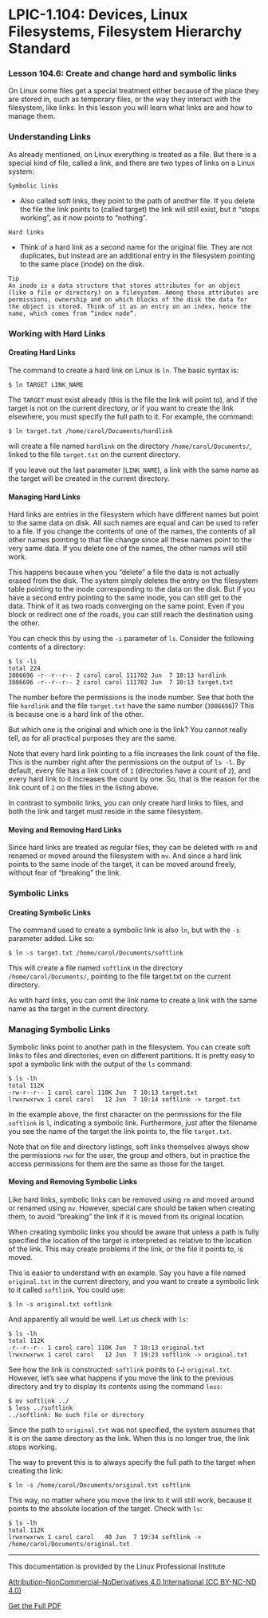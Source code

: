 # LPIC-1.104: Devices, Linux Filesystems, Filesystem Hierarchy Standard

### Lesson 104.6: Create and change hard and symbolic links
On Linux some files get a special treatment either because of the place they are stored in, such as temporary files, or the way they interact with the filesystem, like links. In this lesson you will learn what links are and how to manage them.

### Understanding Links
As already mentioned, on Linux everything is treated as a file. But there is a special kind of file, called a link, and there are two types of links on a Linux system:

`Symbolic links`
- Also called soft links, they point to the path of another file. If you delete the file the link points to (called target) the link will still exist, but it “stops working”, as it now points to “nothing”.

`Hard links`
- Think of a hard link as a second name for the original file. They are not duplicates, but instead are an additional entry in the filesystem pointing to the same place (inode) on the disk.

```
Tip
An inode is a data structure that stores attributes for an object (like a file or directory) on a filesystem. Among those attributes are permissions, ownership and on which blocks of the disk the data for the object is stored. Think of it as an entry on an index, hence the name, which comes from “index node”.
```

### Working with Hard Links
#### Creating Hard Links
The command to create a hard link on Linux is `ln`. The basic syntax is:

```
$ ln TARGET LINK_NAME
```

The `TARGET` must exist already (this is the file the link will point to), and if the target is not on the current directory, or if you want to create the link elsewhere, you must specify the full path to it. For example, the command:

```
$ ln target.txt /home/carol/Documents/hardlink
```

will create a file named `hardlink` on the directory `/home/carol/Documents/`, linked to the file `target.txt` on the current directory.

If you leave out the last parameter (`LINK_NAME`), a link with the same name as the target will be created in the current directory.

#### Managing Hard Links
Hard links are entries in the filesystem which have different names but point to the same data on disk. All such names are equal and can be used to refer to a file. If you change the contents of one of the names, the contents of all other names pointing to that file change since all these names point to the very same data. If you delete one of the names, the other names will still work.

This happens because when you “delete” a file the data is not actually erased from the disk. The system simply deletes the entry on the filesystem table pointing to the inode corresponding to the data on the disk. But if you have a second entry pointing to the same inode, you can still get to the data. Think of it as two roads converging on the same point. Even if you block or redirect one of the roads, you can still reach the destination using the other.

You can check this by using the `-i` parameter of `ls`. Consider the following contents of a directory:

```
$ ls -li
total 224
3806696 -r--r--r-- 2 carol carol 111702 Jun  7 10:13 hardlink
3806696 -r--r--r-- 2 carol carol 111702 Jun  7 10:13 target.txt
```

The number before the permissions is the inode number. See that both the file `hardlink` and the file `target.txt` have the same number (`3806696`)? This is because one is a hard link of the other.

But which one is the original and which one is the link? You cannot really tell, as for all practical purposes they are the same.

Note that every hard link pointing to a file increases the link count of the file. This is the number right after the permissions on the output of `ls -l`. By default, every file has a link count of `1` (directories have a count of `2`), and every hard link to it increases the count by one. So, that is the reason for the link count of `2` on the files in the listing above.

In contrast to symbolic links, you can only create hard links to files, and both the link and target must reside in the same filesystem.

#### Moving and Removing Hard Links
Since hard links are treated as regular files, they can be deleted with `rm` and renamed or moved around the filesystem with `mv`. And since a hard link points to the same inode of the target, it can be moved around freely, without fear of “breaking” the link.

### Symbolic Links
#### Creating Symbolic Links
The command used to create a symbolic link is also `ln`, but with the `-s` parameter added. Like so:

```
$ ln -s target.txt /home/carol/Documents/softlink
```

This will create a file named `softlink` in the directory `/home/carol/Documents/`, pointing to the file target.txt on the current directory.

As with hard links, you can omit the link name to create a link with the same name as the target in the current directory.

### Managing Symbolic Links
Symbolic links point to another path in the filesystem. You can create soft links to files and directories, even on different partitions. It is pretty easy to spot a symbolic link with the output of the `ls` command:

```
$ ls -lh
total 112K
-rw-r--r-- 1 carol carol 110K Jun  7 10:13 target.txt
lrwxrwxrwx 1 carol carol   12 Jun  7 10:14 softlink -> target.txt
```

In the example above, the first character on the permissions for the file `softlink` is `l`, indicating a symbolic link. Furthermore, just after the filename you see the name of the target the link points to, the file `target.txt`.

Note that on file and directory listings, soft links themselves always show the permissions `rwx` for the user, the group and others, but in practice the access permissions for them are the same as those for the target.

#### Moving and Removing Symbolic Links
Like hard links, symbolic links can be removed using `rm` and moved around or renamed using `mv`. However, special care should be taken when creating them, to avoid “breaking” the link if it is moved from its original location.

When creating symbolic links you should be aware that unless a path is fully specified the location of the target is interpreted as relative to the location of the link. This may create problems if the link, or the file it points to, is moved.

This is easier to understand with an example. Say you have a file named `original.txt` in the current directory, and you want to create a symbolic link to it called `softlink`. You could use:

```
$ ln -s original.txt softlink
```

And apparently all would be well. Let us check with `ls`:

```
$ ls -lh
total 112K
-r--r--r-- 1 carol carol 110K Jun  7 10:13 original.txt
lrwxrwxrwx 1 carol carol   12 Jun  7 19:23 softlink -> original.txt
```

See how the link is constructed: `softlink` points to (`→`) `original.txt`. However, let’s see what happens if you move the link to the previous directory and try to display its contents using the command `less`:

```
$ mv softlink ../
$ less ../softlink
../softlink: No such file or directory
```

Since the path to `original.txt` was not specified, the system assumes that it is on the same directory as the link. When this is no longer true, the link stops working.

The way to prevent this is to always specify the full path to the target when creating the link:

```
$ ln -s /home/carol/Documents/original.txt softlink
```

This way, no matter where you move the link to it will still work, because it points to the absolute location of the target. Check with `ls`:

```
$ ls -lh
total 112K
lrwxrwxrwx 1 carol carol   40 Jun  7 19:34 softlink -> /home/carol/Documents/original.txt
```


___
This documentation is provided by the Linux Professional Institute

[Attribution-NonCommercial-NoDerivatives 4.0 International (CC BY-NC-ND 4.0)](https://creativecommons.org/licenses/by-nc-nd/4.0/)

[Get the Full PDF](https://learning.lpi.org/en/learning-materials/101-500/)